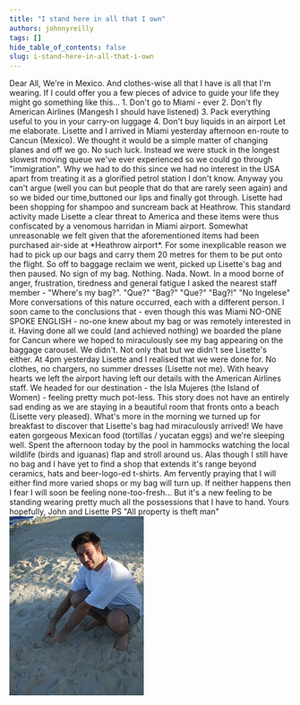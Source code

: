 ```yaml
---
title: "I stand here in all that I own"
authors: johnnyreilly
tags: []
hide_table_of_contents: false
slug: i-stand-here-in-all-that-i-own
---
```

Dear All, We're in Mexico. And clothes-wise all that I have is all that I'm wearing. If I could offer you a few pieces of advice to guide your life they might go something like this... 1. Don't go to Miami - ever 2. Don't fly American Airlines (Mangesh I should have listened) 3. Pack everything useful to you in your carry-on luggage 4. Don't buy liquids in an airport Let me elaborate. Lisette and I arrived in Miami yesterday afternoon en-route to Cancun (Mexico). We thought it would be a simple matter of changing planes and off we go. No such luck. Instead we were stuck in the longest slowest moving queue we've ever experienced so we could go through "immigration". Why we had to do this since we had no interest in the USA apart from treating it as a glorified petrol station I don't know. Anyway you can't argue (well you can but people that do that are rarely seen again) and so we bided our time,buttoned our lips and finally got through. Lisette had been shopping for shampoo and suncream back at Heathrow. This standard activity made Lisette a clear threat to America and these items were thus confiscated by a venomous harridan in Miami airport. Somewhat unreasonable we felt given that the aforementioned items had been purchased air-side at \*Heathrow airport\*. For some inexplicable reason we had to pick up our bags and carry them 20 metres for them to be put onto the flight. So off to baggage reclaim we went, picked up Lisette's bag and then paused. No sign of my bag. Nothing. Nada. Nowt. In a mood borne of anger, frustration, tiredness and general fatigue I asked the nearest staff member - "Where's my bag?". "Que?" "Bag?" "Que?" "Bag?!" "No Ingelese" More conversations of this nature occurred, each with a different person. I soon came to the conclusions that - even though this was Miami NO-ONE SPOKE ENGLISH - no-one knew about my bag or was remotely interested in it. Having done all we could (and achieved nothing) we boarded the plane for Cancun where we hoped to miraculously see my bag appearing on the baggage carousel. We didn't. Not only that but we didn't see Lisette's either. At 4pm yesterday Lisette and I realised that we were done for. No clothes, no chargers, no summer dresses (Lisette not me). With heavy hearts we left the airport having left our details with the American Airlines staff. We headed for our destination - the Isla Mujeres (the Island of Women) - feeling pretty much pot-less. This story does not have an entirely sad ending as we are staying in a beautiful room that fronts onto a beach (Lisette very pleased). What's more in the morning we turned up for breakfast to discover that Lisette's bag had miraculously arrived! We have eaten gorgeous Mexican food (tortillas / yucatan eggs) and we're sleeping well. Spent the afternoon today by the pool in hammocks watching the local wildlife (birds and iguanas) flap and stroll around us. Alas though I still have no bag and I have yet to find a shop that extends it's range beyond ceramics, hats and beer-logo-ed t-shirts. Am fervently praying that I will either find more varied shops or my bag will turn up. If neither happens then I fear I will soon be feeling none-too-fresh... But it's a new feeling to be standing wearing pretty much all the possessions that I have to hand. Yours hopefully, John and Lisette PS "All property is theft man" ![](DSCF2570.JPG)


